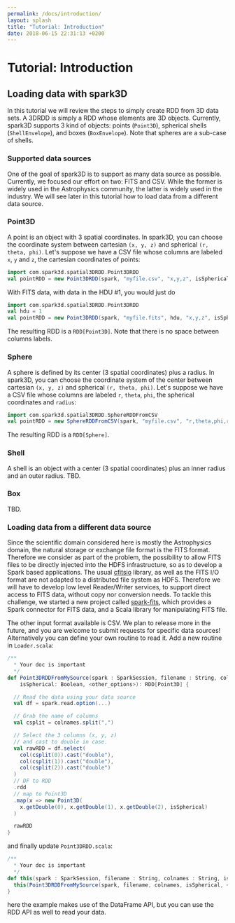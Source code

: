 ```yaml
---
permalink: /docs/introduction/
layout: splash
title: "Tutorial: Introduction"
date: 2018-06-15 22:31:13 +0200
---
```


# Tutorial: Introduction

## Loading data with spark3D

In this tutorial we will review the steps to simply create RDD from 3D data sets. A 3DRDD is simply a RDD whose elements are 3D objects. Currently, spark3D supports 3 kind of objects: points (`Point3D`), spherical shells (`ShellEnvelope`), and boxes (`BoxEnvelope`). Note that spheres are a sub-case of shells.

### Supported data sources

One of the goal of spark3D is to support as many data source as possible. Currently, we focused our effort on two: FITS and CSV. While the former is widely used in the Astrophysics community, the latter is widely used in the industry. We will see later in this tutorial how to load data from a different data source.

### Point3D

A point is an object with 3 spatial coordinates. In spark3D, you can choose the coordinate system between cartesian `(x, y, z)` and spherical `(r, theta, phi)`. Let's suppose we have a CSV file whose columns are labeled `x`, `y` and `z`, the cartesian coordinates of points:

```scala
import com.spark3d.spatial3DRDD.Point3DRDD
val pointRDD = new Point3DRDD(spark, "myfile.csv", "x,y,z", isSpherical=false)
```

With FITS data, with data in the HDU #1, you would just do

```scala
import com.spark3d.spatial3DRDD.Point3DRDD
val hdu = 1
val pointRDD = new Point3DRDD(spark, "myfile.fits", hdu, "x,y,z", isSpherical=false)
```

The resulting RDD is a `RDD[Point3D]`. Note that there is no space between columns labels.

### Sphere

A sphere is defined by its center (3 spatial coordinates) plus a radius.
In spark3D, you can choose the coordinate system of the center between cartesian `(x, y, z)` and spherical `(r, theta, phi)`. Let's suppose we have a CSV file whose columns are labeled `r`, `theta`, `phi`, the spherical coordinates and `radius`:

```scala
import com.spark3d.spatial3DRDD.SphereRDDFromCSV
val pointRDD = new SphereRDDFromCSV(spark, "myfile.csv", "r,theta,phi,radius", isSpherical=false)
```

The resulting RDD is a `RDD[Sphere]`.

### Shell

A shell is an object with a center (3 spatial coordinates) plus an inner radius and an outer radius. TBD.

### Box

TBD.

### Loading data from a different data source

Since the scientific domain considered here is mostly the Astrophysics domain,
the natural storage or exchange file format is the FITS format.
Therefore we consider as part of the problem, the possibility to allow FITS files
to be directly injected into the HDFS infrastructure, so as to develop a Spark based applications. The usual [cfitsio](https://heasarc.gsfc.nasa.gov/fitsio/fitsio.html) library, as well as the FITS I/O format are not adapted to a distributed file system as HDFS.
Therefore we will have to develop low level Reader/Writer services,
to support direct access to FITS data, without copy nor conversion needs.
To tackle this challenge, we started a new project called
[spark-fits](https://github.com/theastrolab/spark-fits), which provides a
Spark connector for FITS data, and a Scala library for manipulating FITS file.

The other input format available is CSV. We plan to release more in the future, and you are welcome to submit requests for specific data sources!
Alternatively you can define your own routine to read it. Add a new routine in `Loader.scala`:

```scala
/**
  * Your doc is important
  */
def Point3DRDDFromMySource(spark : SparkSession, filename : String, colnames : String,
    isSpherical: Boolean, <other_options>): RDD[Point3D] {

  // Read the data using your data source
  val df = spark.read.option(...)

  // Grab the name of columns
  val csplit = colnames.split(",")

  // Select the 3 columns (x, y, z)
  // and cast to double in case.
  val rawRDD = df.select(
    col(csplit(0)).cast("double"),
    col(csplit(1)).cast("double"),
    col(csplit(2)).cast("double")
  )
  // DF to RDD
  .rdd
  // map to Point3D
  .map(x => new Point3D(
    x.getDouble(0), x.getDouble(1), x.getDouble(2), isSpherical)
  )

  rawRDD
}

```

and finally update `Point3DRDD.scala`:

```scala
/**
  * Your doc is important
  */
def this(spark : SparkSession, filename : String, colnames : String, isSpherical: Boolean, <other_options>) {
  this(Point3DRDDFromMySource(spark, filename, colnames, isSpherical, <other_options>), isSpherical)
}
```

here the example makes use of the DataFrame API, but you can use the RDD API as well to read your data.
